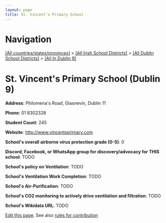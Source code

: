 ```yaml
---
layout: page
title: St. Vincent's Primary School
---
```

# Navigation

[[All countries/states/provinces]](../../../..) > [[All Irish School Districts]](../../..) > [[All Dublin School Districts]](../..) > [[All In Dublin 9]](..)

# St. Vincent's Primary School (Dublin 9)

**Address**: Philomena's Road, Glasnevin, Dublin 11

**Phone**: 01 8302328

**Student Count**: 245

**Website**: <http://www.vincentsprimary.com>

**School's overall airborne virus protection grade (0-5)**: 0

**Discord, Facebook, or WhatsApp group for discovery/advocacy for THIS school**: TODO

**School's policy on Ventilation**: TODO

**School's Ventilation Work Completion**: TODO

**School's Air-Purification**: TODO

**School's CO2 monitoring to actively drive ventilation and filtration**: TODO

**School's Wikidata URL**: TODO


[Edit this page](https://github.com/ventilate-schools/Ireland/edit/main/./Dublin_9/St._Vincent's_Primary_School.md). See also [rules for contribution](../../../contribution-rules/)